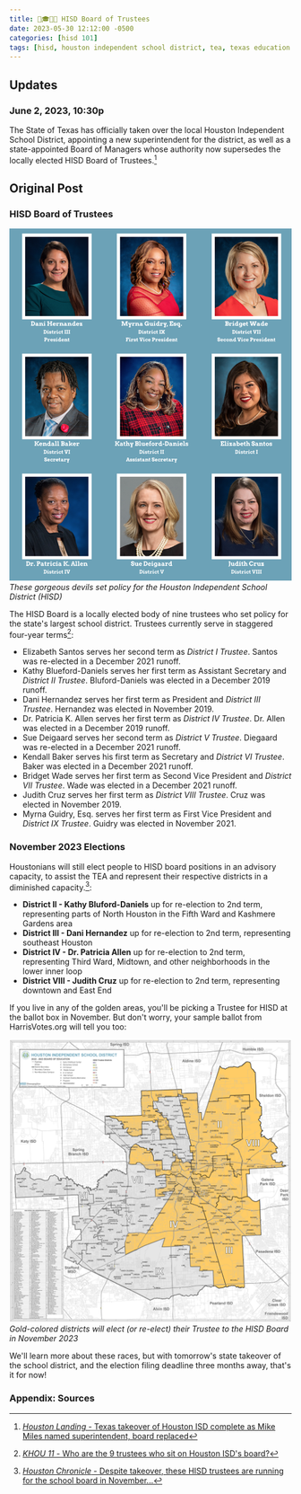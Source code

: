 ```yaml
---
title: 🍎🎓🚌🎒 HISD Board of Trustees
date: 2023-05-30 12:12:00 -0500
categories: [hisd 101]
tags: [hisd, houston independent school district, tea, texas education agency, hisd board of trustees]     # TAG names should always be lowercase
---
```


## Updates

### June 2, 2023, 10:30p
The State of Texas has officially taken over the local Houston Independent School District, appointing a new superintendent for the district, as well as a state-appointed Board of Managers whose authority now supersedes the locally elected HISD Board of Trustees.[^6]

## Original Post

### HISD Board of Trustees

![HISD Board of Trustees](/assets/img/hisd.png)
_These gorgeous devils set policy for the Houston Independent School District (HISD)_

The HISD Board is a locally elected body of nine trustees who set policy for the state's largest school district. Trustees currently serve in staggered four-year terms[^1]:
* Elizabeth Santos serves her second term as *District I Trustee*. Santos was re-elected in a December 2021 runoff.
* Kathy Blueford-Daniels serves her first term as Assistant Secretary and *District II Trustee*. Bluford-Daniels was elected in a December 2019 runoff.
* Dani Hernandez serves her first term as President and *District III Trustee*. Hernandez was elected in November 2019.
* Dr. Patricia K. Allen serves her first term as *District IV Trustee*. Dr. Allen was elected in a December 2019 runoff.
* Sue Deigaard serves her second term as *District V Trustee*. Diegaard was re-elected in a December 2021 runoff.
* Kendall Baker serves his first term as Secretary and *District VI Trustee*. Baker was elected in a December 2021 runoff.
* Bridget Wade serves her first term as Second Vice President and *District VII Trustee*. Wade was elected in a December 2021 runoff.
* Judith Cruz serves her first term as *District VIII Trustee*. Cruz was elected in November 2019.
* Myrna Guidry, Esq. serves her first term as First Vice President and *District IX Trustee*. Guidry was elected in November 2021.

### November 2023 Elections

Houstonians will still elect people to HISD board positions in an advisory capacity, to assist the TEA and represent their respective districts in a diminished capacity.[^5]:
* **District II - Kathy Bluford-Daniels** up for re-election to 2nd term, representing parts of North Houston in the Fifth Ward and Kashmere Gardens area
* **District III - Dani Hernandez** up for re-election to 2nd term, representing southeast Houston
* **District IV - Dr. Patricia Allen** up for re-election to 2nd term, representing Third Ward, Midtown, and other neighborhoods in the lower inner loop
* **District VIII - Judith Cruz** up for re-election to 2nd term, representing downtown and East End

If you live in any of the golden areas, you'll be picking a Trustee for HISD at the ballot box in November. But don't worry, your sample ballot from HarrisVotes.org will tell you too:

![HISD District Map](/assets/img/hisd_election_map.png)
_Gold-colored districts will elect (or re-elect) their Trustee to the HISD Board in November 2023_

We'll learn more about these races, but with tomorrow's state takeover of the school district, and the election filing deadline three months away, that's it for now!

### Appendix: Sources

[^1]: <a href="https://www.khou.com/article/news/education/houston-isd-board-trustees/285-30ea8895-6f80-4ab0-8f30-a44c0e8df69a" target="_blank">*KHOU 11* - Who are the 9 trustees who sit on Houston ISD's board?</a>
[^2]: <a href="https://capitol.texas.gov/BillLookup/Actions.aspx?LegSess=88R&Bill=SB1750" target="_blank">Texas Legislature Online - 88(R) - Actions for SB 1750</a>
[^3]: <a href="https://www.texastribune.org/2023/05/29/paxton-impeachment-brent-webster/" target="_blank">*Texas Tribune* - Lawyer currently leading Texas attorney general’s office has been swept up in Ken Paxton’s legal challenges</a>
[^4]: <a href="https://www.click2houston.com/news/local/2023/05/26/hisd-superintendent-millard-house-will-serve-last-day-with-district-following-tea-takeover-mayor-turner-says/" target="_blank">*KPRC 2 News* - HISD Superintendent Millard House will serve last day with district following TEA takeover, Mayor Turner says</a>
[^5]: <a href="https://www.houstonchronicle.com/news/houston-texas/education/article/hisd-school-board-election-takeover-17857078.php" target="_blank">*Houston Chronicle* - Despite takeover, these HISD trustees are running for the school board in November...</a>
[^6]: <a href="https://www.houstonchronicle.com/news/houston-texas/education/article/hisd-school-board-election-takeover-17857078.php" target="_blank">*Houston Landing* - Texas takeover of Houston ISD complete as Mike Miles named superintendent, board replaced</a>